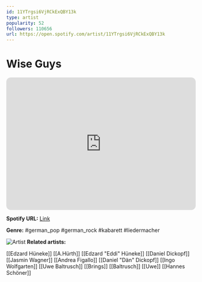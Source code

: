 ```yaml
---
id: 11YTrgsi6VjRCkExQBY13k
type: artist
popularity: 52
followers: 110656
url: https://open.spotify.com/artist/11YTrgsi6VjRCkExQBY13k
---
```

# Wise Guys

<iframe style="border-radius:12px" src="https://open.spotify.com/embed/artist/11YTrgsi6VjRCkExQBY13k" width="100%" height="352" frameBorder="0" allowfullscreen="" allow="autoplay; clipboard-write; encrypted-media; fullscreen; picture-in-picture" loading="lazy"></iframe>

**Spotify URL:** [Link](https://open.spotify.com/artist/11YTrgsi6VjRCkExQBY13k)

**Genre:**  #german_pop #german_rock #kabarett #liedermacher

![Artist](https://i.scdn.co/image/4f1b2cabff7abd06fb17ed124252de64e1adcfae)
**Related artists:**

[[Edzard Hüneke]]
[[A.Hürth]]
[[Edzard "Eddi" Hüneke]]
[[Daniel Dickopf]]
[[Jasmin Wagner]]
[[Andrea Figallo]]
[[Daniel "Dän" Dickopf]]
[[Ingo Wolfgarten]]
[[Uwe Baltrusch]]
[[Brings]]
[[Baltrusch]]
[[Uwe]]
[[Hannes Schöner]]
